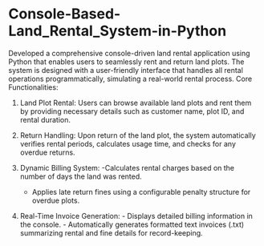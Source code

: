 # Console-Based-Land_Rental_System-in-Python
Developed a comprehensive console-driven land rental application using Python that enables users to seamlessly rent and return land plots. The system is designed with a user-friendly interface that handles all rental operations programmatically, simulating a real-world rental process.
Core Functionalities:
1) Land Plot Rental: Users can browse available land plots and rent them by providing necessary details such as customer name, plot ID, and rental duration.

2) Return Handling: Upon return of the land plot, the system automatically verifies rental periods, calculates usage time, and checks for any overdue returns.

 3) Dynamic Billing System:
    -Calculates rental charges based on the number of days the land was rented.
    - Applies late return fines using a configurable penalty structure for overdue plots.
     
  4) Real-Time Invoice Generation:
    - Displays detailed billing information in the console.
    - Automatically generates formatted text invoices (.txt) summarizing rental and fine details for record-keeping.

